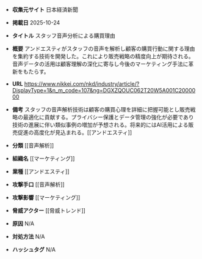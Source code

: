 - **収集元サイト**
日本経済新聞

- **掲載日**
2025-10-24

- **タイトル**
スタッフ音声分析による購買理由

- **概要**
アンドエスティがスタッフの音声を解析し顧客の購買行動に関する理由を集約する技術を開発した。これにより販売戦略の精度向上が期待される。音声データの活用は顧客理解の深化に寄与し今後のマーケティング手法に革新をもたらす。

- **URL**
https://www.nikkei.com/nkd/industry/article/?DisplayType=1&n_m_code=107&ng=DGXZQOUC062T20W5A001C2000000

- **備考**
スタッフの音声解析技術は顧客の購買心理を詳細に把握可能とし販売戦略の最適化に貢献する。プライバシー保護とデータ管理の強化が必要であり技術の進展に伴い類似事例の増加が予想される。将来的にはAI活用による販売促進の高度化が見込まれる。[[アンドエスティ]]

- **分類**
[[音声解析]]

- **組織名**
[[マーケティング]]

- **業種**
[[アンドエスティ]]

- **攻撃手口**
[[音声解析]]

- **攻撃影響**
[[マーケティング]]

- **脅威アクター**
[[脅威トレンド]]

- **原因**
N/A

- **対処方法**
N/A

- **ハッシュタグ**
N/A
